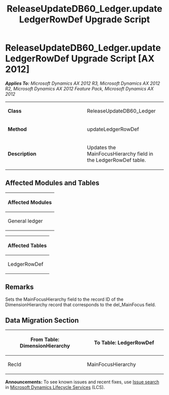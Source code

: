 ﻿---
title: ReleaseUpdateDB60_Ledger.updateLedgerRowDef Upgrade Script
TOCTitle: ReleaseUpdateDB60_Ledger.updateLedgerRowDef Upgrade Script
ms:assetid: 86b878a3-92e7-3136-5537-5b71eafbe267
ms:mtpsurl: https://msdn.microsoft.com/en-us/library/JJ686063(v=AX.60)
ms:contentKeyID: 49709515
ms.date: 05/18/2015
mtps_version: v=AX.60
---

# ReleaseUpdateDB60\_Ledger.updateLedgerRowDef Upgrade Script [AX 2012]


_**Applies To:** Microsoft Dynamics AX 2012 R3, Microsoft Dynamics AX 2012 R2, Microsoft Dynamics AX 2012 Feature Pack, Microsoft Dynamics AX 2012_

<table>
<colgroup>
<col style="width: 50%" />
<col style="width: 50%" />
</colgroup>
<tbody>
<tr class="odd">
<td><p><strong>Class</strong></p></td>
<td><p>ReleaseUpdateDB60_Ledger</p></td>
</tr>
<tr class="even">
<td><p><strong>Method</strong></p></td>
<td><p>updateLedgerRowDef</p></td>
</tr>
<tr class="odd">
<td><p><strong>Description</strong></p></td>
<td><p>Updates the MainFocusHierarchy field in the LedgerRowDef table.</p></td>
</tr>
</tbody>
</table>


## Affected Modules and Tables

<table>
<colgroup>
<col style="width: 100%" />
</colgroup>
<thead>
<tr class="header">
<th><p>Affected Modules</p></th>
</tr>
</thead>
<tbody>
<tr class="odd">
<td><p>General ledger</p></td>
</tr>
</tbody>
</table>


<table>
<colgroup>
<col style="width: 100%" />
</colgroup>
<thead>
<tr class="header">
<th><p>Affected Tables</p></th>
</tr>
</thead>
<tbody>
<tr class="odd">
<td><p>LedgerRowDef</p></td>
</tr>
</tbody>
</table>


## Remarks

Sets the MainFocusHierarchy field to the record ID of the DimensionHierarchy record that corresponds to the del\_MainFocus field.

## Data Migration Section

<table>
<colgroup>
<col style="width: 50%" />
<col style="width: 50%" />
</colgroup>
<thead>
<tr class="header">
<th><p>From Table: DimensionHierarchy</p></th>
<th><p>To Table: LedgerRowDef</p></th>
</tr>
</thead>
<tbody>
<tr class="odd">
<td><p>RecId</p></td>
<td><p>MainFocusHierarchy</p></td>
</tr>
</tbody>
</table>

  
**Announcements:** To see known issues and recent fixes, use [Issue search](http://go.microsoft.com/fwlink/?linkid=389258) in [Microsoft Dynamics Lifecycle Services](http://go.microsoft.com/fwlink/?linkid=306505) (LCS).

